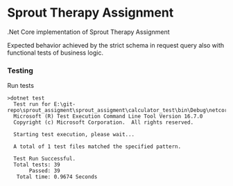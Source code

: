 # Sprout Therapy Assignment

.Net Core implementation of Sprout Therapy Assignment

Expected behavior achieved by the strict schema in request query also with functional tests of business logic.

### Testing

Run tests

```
>dotnet test
  Test run for E:\git-repo\sprout_assigment\sprout_assigment\calculator_test\bin\Debug\netcoreapp3.1\calculator_test.dll(.NETCoreApp,Version=v3.1)
  Microsoft (R) Test Execution Command Line Tool Version 16.7.0
  Copyright (c) Microsoft Corporation.  All rights reserved.

  Starting test execution, please wait...

  A total of 1 test files matched the specified pattern.

  Test Run Successful.
  Total tests: 39
       Passed: 39
   Total time: 0.9674 Seconds
